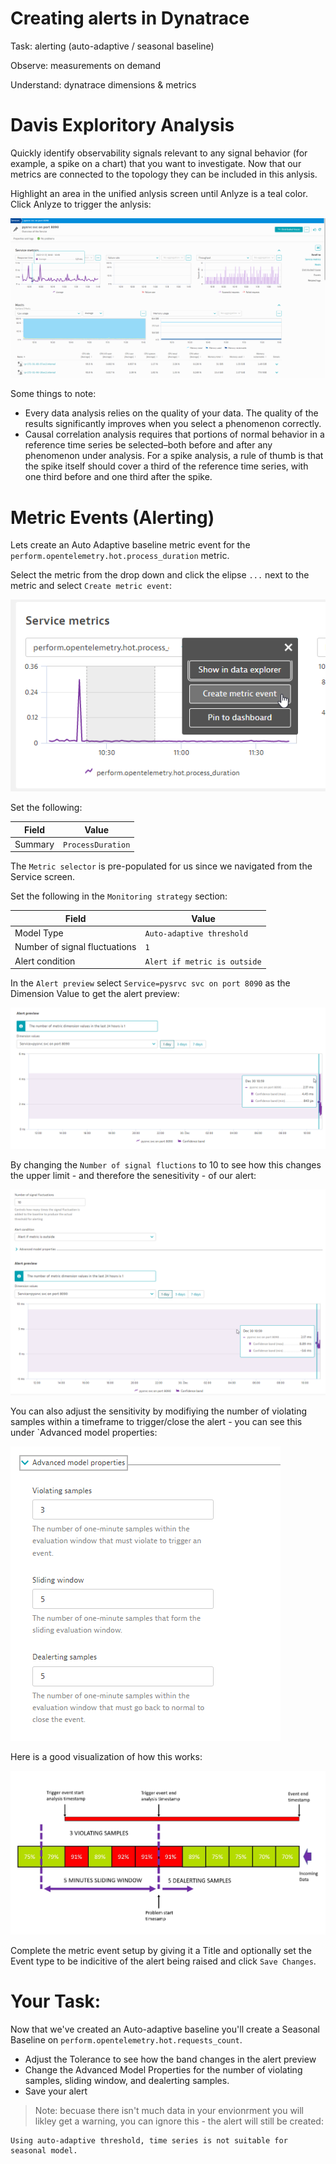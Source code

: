# Creating alerts in Dynatrace

Task: alerting (auto-adaptive / seasonal baseline)

Observe: measurements on demand

Understand: dynatrace dimensions & metrics

# Davis Exploritory Analysis

Quickly identify observability signals relevant to any signal behavior (for example, a spike on a chart) that you want to investigate. Now that our metrics are connected to the topology they can be included in this anlysis. 

Highlight an area in the unified anlysis screen until Anlyze is a teal color. Click Anlyze to trigger the anlysis:

![Davis Analysis](../../../assets/images/03-04-davis_adhock.gif)

Some things to note:
- Every data analysis relies on the quality of your data. The quality of the results significantly improves when you select a phenomenon correctly.
- Causal correlation analysis requires that portions of normal behavior in a reference time series be selected–both before and after any phenomenon under analysis. For a spike analysis, a rule of thumb is that the spike itself should cover a third of the reference time series, with one third before and one third after the spike.

# Metric Events (Alerting)
Lets create an Auto Adaptive baseline metric event for the `perform.opentelemetry.hot.process_duration` metric. 

Select the metric from the drop down and click the elipse `...` next to the metric and select `Create metric event`:

![Create Event](../../../assets/images/03-04-create_event.png)

Set the following:

| Field | Value |
| ------ | ------------- |
| Summary | `ProcessDuration`  |

The `Metric selector` is pre-populated for us since we navigated from the Service screen. 

Set the following in the `Monitoring strategy` section:

| Field | Value |
| ------ | ------------- |
| Model Type | `Auto-adaptive threshold`  |
| Number of signal fluctuations | `1` |
| Alert condition | `Alert if metric is outside` | 

In the `Alert preview` select `Service=pysrvc svc on port 8090` as the Dimension Value to get the alert preview:

![Alert Preview](../../../assets/images/03-04-alert_preview.png)

By changing the `Number of signal fluctions` to 10 to see how this changes the upper limit - and therefore the senesitivity - of our alert:

![Alert Preview Sensitivity](../../../assets/images/03-04-alert_preview_sensitivity.png)

You can also adjust the sensitivity by modifiying the number of violating samples within a timeframe to trigger/close the alert - you can see this under `Advanced model properties: 

![Violating Samples](../../../assets/images/03-04-violating_samples.png)

Here is a good visualization of how this works:

![Sliding Window](../../../assets/images/03-04-sliding-window-example.jpg)

Complete the metric event setup by giving it a Title and optionally set the Event type to be indicitive of the alert being raised and click `Save Changes`.

# Your Task:

Now that we've created an Auto-adaptive baseline you'll create a Seasonal Baseline on `perform.opentelemetry.hot.requests_count`. 
- Adjust the Tolerance to see how the band changes in the alert preview 
- Change the Advanced Model Properties for the number of violating samples, sliding window, and dealerting samples. 
- Save your alert

> Note: becuase there isn't much data in your envionrment you will likley get a warning, you can ignore this - the alert will still be created: 
```
Using auto-adaptive threshold, time series is not suitable for seasonal model. 
```
